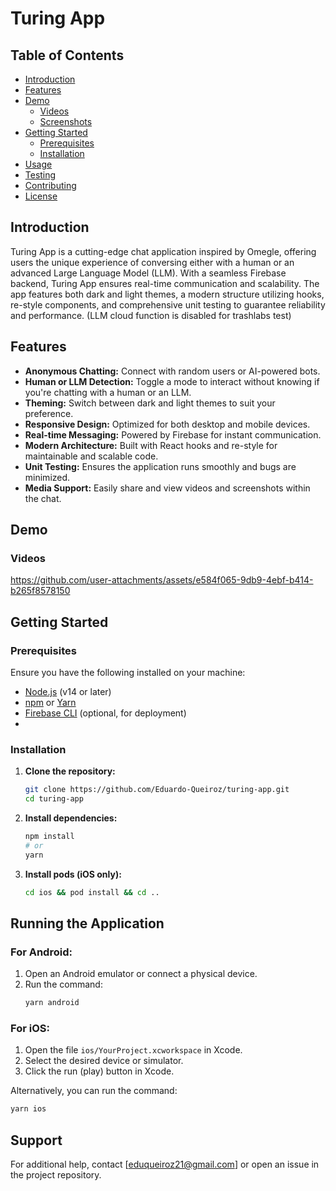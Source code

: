 # Turing App

## Table of Contents

- [Introduction](#introduction)
- [Features](#features)
- [Demo](#demo)
  - [Videos](#videos)
  - [Screenshots](#screenshots)
- [Getting Started](#getting-started)
  - [Prerequisites](#prerequisites)
  - [Installation](#installation)
- [Usage](#usage)
- [Testing](#testing)
- [Contributing](#contributing)
- [License](#license)

## Introduction

Turing App is a cutting-edge chat application inspired by Omegle, offering users the unique experience of conversing either with a human or an advanced Large Language Model (LLM). With a seamless Firebase backend, Turing App ensures real-time communication and scalability. The app features both dark and light themes, a modern structure utilizing hooks, re-style components, and comprehensive unit testing to guarantee reliability and performance.
(LLM cloud function is disabled for trashlabs test)

## Features

- **Anonymous Chatting:** Connect with random users or AI-powered bots.
- **Human or LLM Detection:** Toggle a mode to interact without knowing if you're chatting with a human or an LLM.
- **Theming:** Switch between dark and light themes to suit your preference.
- **Responsive Design:** Optimized for both desktop and mobile devices.
- **Real-time Messaging:** Powered by Firebase for instant communication.
- **Modern Architecture:** Built with React hooks and re-style for maintainable and scalable code.
- **Unit Testing:** Ensures the application runs smoothly and bugs are minimized.
- **Media Support:** Easily share and view videos and screenshots within the chat.

## Demo

### Videos

https://github.com/user-attachments/assets/e584f065-9db9-4ebf-b414-b265f8578150


## Getting Started

### Prerequisites

Ensure you have the following installed on your machine:

- [Node.js](https://nodejs.org/) (v14 or later)
- [npm](https://www.npmjs.com/) or [Yarn](https://yarnpkg.com/)
- [Firebase CLI](https://firebase.google.com/docs/cli) (optional, for deployment)
- 
### Installation
1. **Clone the repository:**
   ```bash
   git clone https://github.com/Eduardo-Queiroz/turing-app.git
   cd turing-app
   ```

2. **Install dependencies:**
   ```bash
   npm install
   # or
   yarn 
   ```

3. **Install pods (iOS only):**
   ```bash
   cd ios && pod install && cd ..
   ```

## Running the Application
### For Android:
1. Open an Android emulator or connect a physical device.
2. Run the command:
   ```bash
   yarn android
   ```

### For iOS:
1. Open the file `ios/YourProject.xcworkspace` in Xcode.
2. Select the desired device or simulator.
3. Click the run (play) button in Xcode.

Alternatively, you can run the command:
```bash
yarn ios
```

## Support
For additional help, contact [eduqueiroz21@gmail.com] or open an issue in the project repository.
